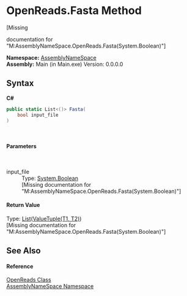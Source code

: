 # OpenReads.Fasta Method 
 

\[Missing <summary> documentation for "M:AssemblyNameSpace.OpenReads.Fasta(System.Boolean)"\]

**Namespace:**&nbsp;<a href="6bcc80ef-5cfd-db5f-1eb2-7297d1c16397">AssemblyNameSpace</a><br />**Assembly:**&nbsp;Main (in Main.exe) Version: 0.0.0.0

## Syntax

**C#**<br />
``` C#
public static List<()> Fasta(
	bool input_file
)
```

<br />

#### Parameters
&nbsp;<dl><dt>input_file</dt><dd>Type: <a href="http://msdn2.microsoft.com/en-us/library/a28wyd50" target="_blank">System.Boolean</a><br />\[Missing <param name="input_file"/> documentation for "M:AssemblyNameSpace.OpenReads.Fasta(System.Boolean)"\]</dd></dl>

#### Return Value
Type: <a href="http://msdn2.microsoft.com/en-us/library/6sh2ey19" target="_blank">List</a>(<a href="http://msdn2.microsoft.com/en-us/library/mt744804" target="_blank">ValueTuple(T1, T2)</a>)<br />\[Missing <returns> documentation for "M:AssemblyNameSpace.OpenReads.Fasta(System.Boolean)"\]

## See Also


#### Reference
<a href="429ff459-6f23-a30e-1663-0729c353b95c">OpenReads Class</a><br /><a href="6bcc80ef-5cfd-db5f-1eb2-7297d1c16397">AssemblyNameSpace Namespace</a><br />